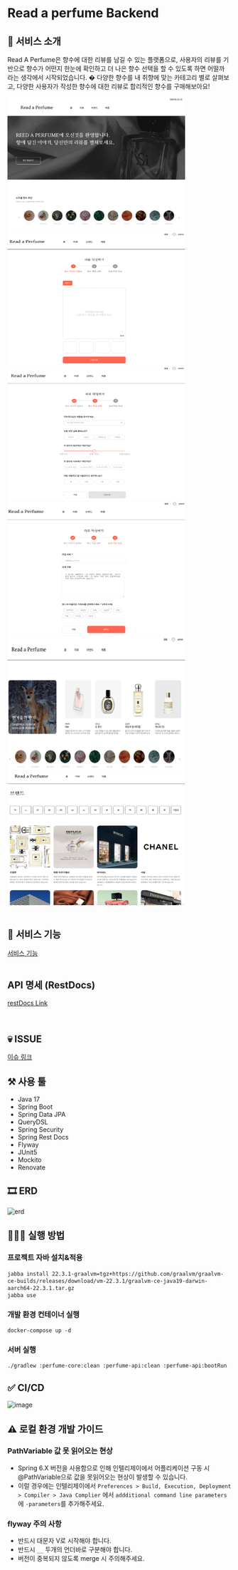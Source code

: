 # Read a perfume Backend

## 💭 서비스 소개
Read A Perfume은 향수에 대한 리뷰를 남길 수 있는 플랫폼으로, 사용자의 리뷰를 기반으로 향수가 어떤지 한눈에 확인하고 더 나은 향수 선택을 할 수 있도록 하면 어떨까 라는 생각에서 시작되었습니다. �
다양한 향수를 내 취향에 맞는 카테고리 별로 살펴보고, 다양한 사용자가 작성한 향수에 대한 리뷰로 합리적인 향수를 구매해보아요!
<br>
<div text-align: center>
<img src="https://github.com/Big-Cir97/read-a-perfume/blob/develop/images/main-1.png"  width="400" height="300">
<img src="https://github.com/Big-Cir97/read-a-perfume/blob/develop/images/review-2.png"  width="400" height="300">
<img src="https://github.com/Big-Cir97/read-a-perfume/blob/develop/images/reivew-3.png"  width="400" height="300">
<img src="https://github.com/Big-Cir97/read-a-perfume/blob/develop/images/review-4.png"  width="400" height="300">
<img src="https://github.com/Big-Cir97/read-a-perfume/blob/develop/images/product-5.png"  width="400" height="300">
<img src="https://github.com/Big-Cir97/read-a-perfume/blob/develop/images/brand-6.png"  width="400" height="300">
  </div>
<br>

## 🔔 서비스 기능
[서비스 기능](https://github.com/Big-Cir97/read-a-perfume/blob/develop/function-usecase.md)
<br>
<br>

## API 명세 (RestDocs)
[restDocs Link](https://rawcdn.githack.com/Big-Cir97/read-a-perfume/31ec920f39441def54df4bd25965724383f13185/images/index.html)

<br>

## 💀 ISSUE
[이슈 링크](https://github.com/Big-Cir97/read-a-perfume/blob/develop/Issues.md)
<br>

## ⚒️ 사용 툴
- Java 17
- Spring Boot
- Spring Data JPA
- QueryDSL
- Spring Security
- Spring Rest Docs
- Flyway
- JUnit5
- Mockito
- Renovate

## 🎞️ ERD
![erd](https://github.com/read-a-perfume/backend/assets/56705221/32312877-d92d-4289-85c4-f6f6ace363be?size=300)


## 🏃🏻‍♀️ 실행 방법

### 프로젝트 자바 설치&적용

```shell
jabba install 22.3.1-graalvm=tgz+https://github.com/graalvm/graalvm-ce-builds/releases/download/vm-22.3.1/graalvm-ce-java19-darwin-aarch64-22.3.1.tar.gz
jabba use
```

### 개발 환경 컨테이너 실행

```shell
docker-compose up -d
```

### 서버 실행

```shell
./gradlew :perfume-core:clean :perfume-api:clean :perfume-api:bootRun
```

## ✅ CI/CD

![image](https://github.com/read-a-perfume/backend/assets/72547111/e33f6a85-bfc0-43df-ae67-f4a591be2ff9)

## ⚠️ 로컬 환경 개발 가이드
### PathVariable 값 못 읽어오는 현상
- Spring 6.X 버전을 사용함으로 인해 인텔리제이에서 어플리케이션 구동 시 @PathVariable으로 값을 못읽어오는 현상이 발생할 수 있습니다.
- 이럴 경우에는 인텔리제이에서 `Preferences > Build, Execution, Deployment > Compiler > Java Complier` 에서 `addditional command line parameters`에 `-parameters`를 추가해주세요.

### flyway 주의 사항
- 반드시 대문자 V로 시작해야 합니다.
- 반드시 `__` 두개의 언더바로 구분해야 합니다.
- 버전이 중복되지 않도록 merge 시 주의해주세요. 

